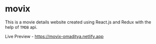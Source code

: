 # movix

This is a movie details website created using React.js and Redux with the help of `TMDB` api.

Live Preview - https://movix-omaditya.netlify.app
